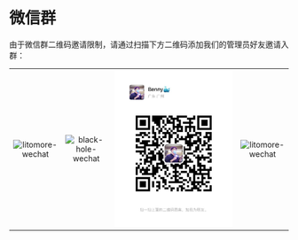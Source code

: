 # 微信群

由于微信群二维码邀请限制，请通过扫描下方二维码添加我们的管理员好友邀请入群：

|                    |                      |                    |                    |
| :----------------: | :------------------: | :----------------: | :----------------: |
| ![litomore-wechat] | ![black-hole-wechat] | ![benny-wechat] | ![litomore-wechat] |

<!-- Links -->
[litomore-wechat]: https://raw.githubusercontent.com/electronjs-cn/.github/main/media/litomore-wechat.jpg
[black-hole-wechat]: https://raw.githubusercontent.com/electronjs-cn/.github/main/media/black-hole-wechat.jpg
[benny-wechat]: https://raw.githubusercontent.com/electronjs-cn/.github/main/media/benny-wechat.jpg

